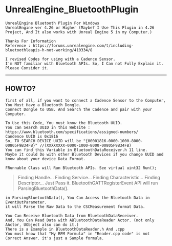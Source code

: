 # UnrealEngine_BluetoothPlugin

```
UnrealEngine Bluetooth Plugin For Windows
UnrealEngine ver 4.26 or Higher (Maybe? I Use This Plugin in 4.26 Project, And It also works with Unreal Engine 5 in my Computer.)
```

```
Thanks For Information
Reference : https://forums.unrealengine.com/t/including-bluetoothleapis-h-not-working/410334/8
```

```
I revised Codes for using with a Cadence Sensor.
I'm NOT familiar with Bluetooth APIs. So, I Can not Fully Explain it. Please Consider it.
```

-------

## HOWTO?

```
first of all, if you want to connect a Cadence Sensor to the Computer, You Must Have a Bluetooth Dongle.
Connect Dongle to USB. And Search the Cadence and pair with your Computer.
```
```
To Use this Code, You must know the Bluetooth UUID.
You can Search UUID in this Website : https://www.bluetooth.com/specifications/assigned-numbers/
Candence UUID is 0x1816
So, TO_SEARCH_DEVICE_UUID will be "{00001816-0000-1000-8000-00805F9B34FB}" //(XXXXXXXX-0000-1000-8000-00805F9B34FB)
You can find this Variable in BluetoothDataReceiver.h 11 line.
Maybe it could Do with other Bluetooth Devices if you change UUID and know about your device Data Format.
```

```
FRunnable Class will Run Bluetooth APIs. See virtual uint32 Run();
```

> Finding Handle...
> Finding Service...
> Finding Characteristic...
> Finding Descriptor...
> Just Pass it. BluetoothGATTRegisterEvent API will run ParsingBluetoothData().

```
in ParsingBluetoothData(), You Can Access the Bluetooth Data in EventOutParameter.
it will Parse the Raw Data to the CSCMeasurement format Data.
```

```
You Can Receive Bluetooth Data from BluetoothDataReceiver.
And, You Can Read Data with ABluetoothDataReader Actor. (not only AActor, UObject also can do it.)
There is a Example in BluetoothDataReader.h And .cpp
You must know that "My RPM Formula" in "Reader.cpp code" is not Correct Answer. it's just a Sample formula.
```
